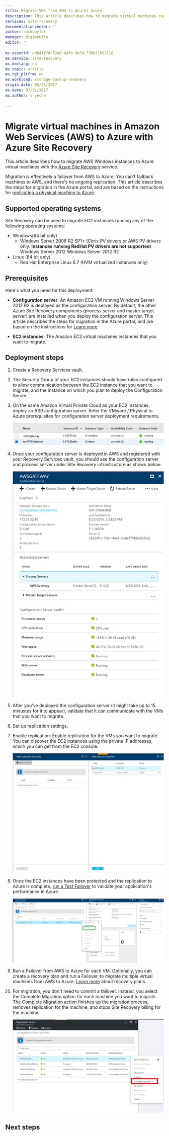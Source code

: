 ```yaml
---
title: Migrate VMs from AWS to Azure| Azure
description: This article describes how to migrate virtual machines running in Amazon Web Services (AWS) to Azure using Azure Site Recovery.
services: site-recovery
documentationcenter: ''
author: rockboyfor
manager: digimobile
editor: ''

ms.assetid: ddb412fd-32a8-4afa-9e39-738b11b91118
ms.service: site-recovery
ms.devlang: na
ms.topic: article
ms.tgt_pltfrm: na
ms.workload: storage-backup-recovery
origin.date: 05/31/2017
ms.date: 07/31/2017
ms.author: v-yeche

---
```


# Migrate virtual machines in Amazon Web Services (AWS) to Azure with Azure Site Recovery

This article describes how to migrate AWS Windows instances to Azure virtual machines with the [Azure Site Recovery](site-recovery-overview.md) service.

Migration is effectively a failover from AWS to Azure. You can't failback machines to AWS, and there's no ongoing replication. This article describes the steps for migration in the Azure portal, and are based on the instructions for [replicating a physical machine to Azure](site-recovery-vmware-to-azure.md).
<!-- Not suitable [Azure Recovery Services Forum](https://social.msdn.microsoft.com/Forums/en-US/home?forum=hypervrecovmgr) -->

## Supported operating systems

Site Recovery can be used to migrate EC2 instances running any of the following operating systems:

- Windows(64 bit only)
    - Windows Server 2008 R2 SP1+ (Citrix PV drivers or AWS PV drivers only. **Instances running RedHat PV drivers are not supported**)
    Windows Server 2012
    Windows Server 2012 R2
- Linux (64 bit only)
    - Red Hat Enterprise Linux 6.7 (HVM virtualized instances only)

## Prerequisites

Here's what you need for this deployment:

* **Configuration server**: An Amazon EC2 VM running Windows Server 2012 R2 is deployed as the configuration server. By default, the other Azure Site Recovery components (process server and master target server) are installed when you deploy the configuration server. This article describes the steps for migration in the Azure portal, and are based on the instructions for  [Learn more](site-recovery-components.md)

* **EC2 instances**: The Amazon EC2 virtual machines instances that you want to migrate.

## Deployment steps

1. Create a Recovery Services vault.

2. The Security Group of your EC2 instances should have rules configured to allow communication between the EC2 instance that you want to migrate, and the instance on which you plan to deploy the Configuration Server.

3. On the same Amazon Virtual Private Cloud as your EC2 instances, deploy an ASR configuration server. Refer the VMware / Physical to Azure prerequisites for configuration server deployment requirements.

    ![DeployCS](./media/site-recovery-migrate-aws-to-azure/migration_pic2.png)

4.	Once your configuration server is deployed in AWS and registered with your Recovery Services vault, you should see the configuration server and process server under Site Recovery infrastructure as shown below:

    ![CSinVault](./media/site-recovery-migrate-aws-to-azure/migration_pic3.png)

5. After you've deployed the configuration server (it might take up to 15 minustes for it to appear), validate that it can communicate with the VMs that you want to migrate.

6. Set up replication settings.
<!-- Not Available [Set up replication settings] (site-recovery-setup-replication-settings-vmware.md) -->

7. Enable replication: Enable replication for the VMs you want to migrate. You can discover the EC2 instances using the private IP addresses, which you can get from the EC2 console.

    ![SelectVM](./media/site-recovery-migrate-aws-to-azure/migration_pic4.png)

8. Once the EC2 instances have been protected and the replication to Azure is complete, [run a Test Failover](site-recovery-test-failover-to-azure.md) to validate your application's performance in Azure.

    ![TFI](./media/site-recovery-migrate-aws-to-azure/migration_pic5.png)

9. Run a Failover from AWS to Azure for each VM. Optionally, you can create a recovery plan and run a Failover, to migrate multiple virtual machines from AWS to Azure. [Learn more](site-recovery-create-recovery-plans.md) about recovery plans.

10. For migration, you don't need to commit a failover. Instead, you select the Complete Migration option for each machine you want to migrate. The Complete Migration action finishes up the migration process, removes replication for the machine, and stops Site Recovery billing for the machine.

    ![Migrate](./media/site-recovery-migrate-aws-to-azure/migration_pic6.png)

## Next steps

<!-- Not Available - [Prepare migrated machines to enable replication](site-recovery-azure-to-azure-after-migration.md) to another region for disaster recovery needs.-->
<!-- Not Available - Start protecting your workloads by [replicating Azure virtual machines.](site-recovery-azure-to-azure.md)-->

<!--Update_Description: wording update-->